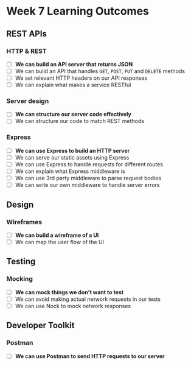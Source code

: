 # Week 7 Learning Outcomes

## REST APIs

### HTTP & REST

- [ ] **We can build an API server that returns JSON**
- [ ] We can build an API that handles `GET`, `POST`, `PUT` and `DELETE` methods
- [ ] We set relevant HTTP headers on our API responses
- [ ] We can explain what makes a service RESTful

### Server design

- [ ] **We can structure our server code effectively**
- [ ] We can structure our code to match REST methods

### Express

- [ ] **We can use Express to build an HTTP server**
- [ ] We can serve our static assets using Express
- [ ] We can use Express to handle requests for different routes
- [ ] We can explain what Express middleware is
- [ ] We can use 3rd party middleware to parse request bodies
- [ ] We can write our own middleware to handle server errors

## Design

### Wireframes

- [ ] **We can build a wireframe of a UI**
- [ ] We can map the user flow of the UI

## Testing

### Mocking

- [ ] **We can mock things we don't want to test**
- [ ] We can avoid making actual network requests in our tests
- [ ] We can use Nock to mock network responses

## Developer Toolkit

### Postman

- [ ] **We can use Postman to send HTTP requests to our server**
